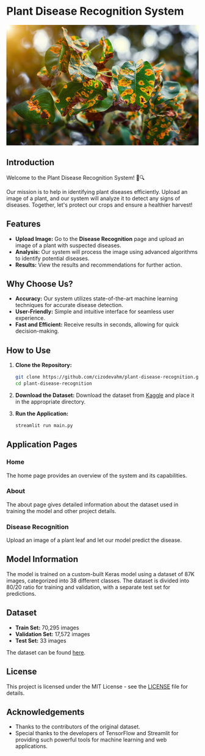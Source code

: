 # Plant Disease Recognition System

![Home Page](home_page.jpeg)

## Introduction

Welcome to the Plant Disease Recognition System! 🌿🔍

Our mission is to help in identifying plant diseases efficiently. Upload an image of a plant, and our system will analyze it to detect any signs of diseases. Together, let's protect our crops and ensure a healthier harvest!

## Features

- **Upload Image:** Go to the **Disease Recognition** page and upload an image of a plant with suspected diseases.
- **Analysis:** Our system will process the image using advanced algorithms to identify potential diseases.
- **Results:** View the results and recommendations for further action.

## Why Choose Us?

- **Accuracy:** Our system utilizes state-of-the-art machine learning techniques for accurate disease detection.
- **User-Friendly:** Simple and intuitive interface for seamless user experience.
- **Fast and Efficient:** Receive results in seconds, allowing for quick decision-making.

## How to Use

1. **Clone the Repository:**
    ```bash
    git clone https://github.com/cizodevahm/plant-disease-recognition.git
    cd plant-disease-recognition
    ```


2. **Download the Dataset:**
    Download the dataset from [Kaggle](https://www.kaggle.com/datasets/vipoooool/new-plant-diseases-dataset) and place it in the appropriate directory.

3. **Run the Application:**
    ```bash
    streamlit run main.py
    ```

## Application Pages

### Home

The home page provides an overview of the system and its capabilities. 

### About

The about page gives detailed information about the dataset used in training the model and other project details.

### Disease Recognition

Upload an image of a plant leaf and let our model predict the disease.

## Model Information

The model is trained on a custom-built Keras model using a dataset of 87K images, categorized into 38 different classes. The dataset is divided into 80/20 ratio for training and validation, with a separate test set for predictions.

## Dataset

- **Train Set:** 70,295 images
- **Validation Set:** 17,572 images
- **Test Set:** 33 images

The dataset can be found [here](https://www.kaggle.com/datasets/vipoooool/new-plant-diseases-dataset).

## License

This project is licensed under the MIT License - see the [LICENSE](LICENSE) file for details.

## Acknowledgements

- Thanks to the contributors of the original dataset.
- Special thanks to the developers of TensorFlow and Streamlit for providing such powerful tools for machine learning and web applications.


